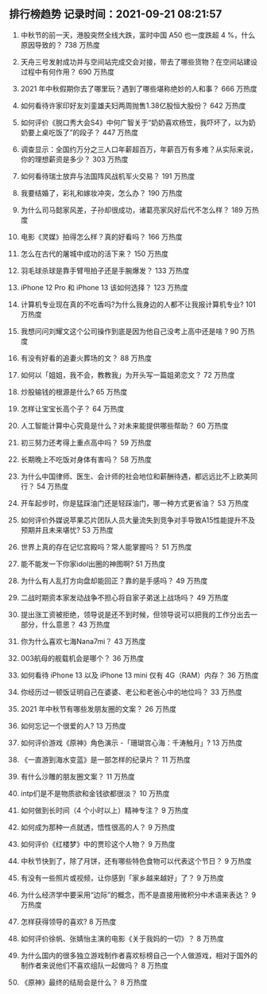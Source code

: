 
## 排行榜趋势 记录时间：2021-09-21 08:21:57
  
  1. 中秋节的前一天，港股突然全线大跌，富时中国 A50 也一度跌超 4 %，什么原因导致的？ 738 万热度
    
  2. 天舟三号发射成功并与空间站完成交会对接，带去了哪些货物？在空间站建设过程中有何作用？ 690 万热度
    
  3. 2021 年中秋假期你去了哪里玩？遇到了哪些堪称绝妙的人和事？ 666 万热度
    
  4. 如何看待许家印好友刘銮雄夫妇两周抛售1.38亿股恒大股份？ 642 万热度
    
  5. 如何评价《脱口秀大会S4》中何广智关于“奶奶喜欢杨笠，我吓坏了，以为奶奶要上桌吃饭了”的段子？ 447 万热度
    
  6. 调查显示：全国约万分之三人口年薪超百万，年薪百万有多难？从实际来说，你的理想薪资是多少？ 303 万热度
    
  7. 如何看待瑞士放弃与法国阵风战机军火交易？ 191 万热度
    
  8. 我要结婚了，彩礼和嫁妆冲突，怎么办？ 190 万热度
    
  9. 为什么司马懿家风差，子孙却很成功，诸葛亮家风好后代不怎么样？ 189 万热度
    
  10. 电影《灵媒》拍得怎么样？真的好看吗？ 166 万热度
    
  11. 怎么在古代的屠城中成功的活下来？ 150 万热度
    
  12. 羽毛球杀球是靠手臂甩拍子还是手腕爆发？ 133 万热度
    
  13. iPhone 12 Pro 和 iPhone 13 该如何选择？ 123 万热度
    
  14. 计算机专业现在真的不吃香吗?为什么我身边的人都不让我报计算机专业? 101 万热度
    
  15. 我想问问刘耀文这个公司操作到底是因为他自己没考上高中还是啥 ? 90 万热度
    
  16. 有没有好看的追妻火葬场的文？ 88 万热度
    
  17. 如何以「姐姐，我不会，教教我」为开头写一篇姐弟恋文？ 72 万热度
    
  18. 炒股输钱的根源是什么? 65 万热度
    
  19. 怎样让宝宝长高个子？ 64 万热度
    
  20. 人工智能计算中心究竟是什么？对未来能提供哪些帮助？ 60 万热度
    
  21. 初三努力还考得上重点高中吗？ 59 万热度
    
  22. 长期晚上不吃饭对身体有害吗？ 58 万热度
    
  23. 为什么中国律师、医生、会计师的社会地位和薪酬待遇，都远远比不上欧美同行？ 54 万热度
    
  24. 开车起步时，你是猛踩油门还是轻踩油门，哪一种方式更省油？ 53 万热度
    
  25. 如何评价外媒说苹果芯片团队人员大量流失到竞争对手导致A15性能提升不及预期并且未来堪忧? 53 万热度
    
  26. 世界上真的存在记忆宫殿吗？常人能掌握吗？ 51 万热度
    
  27. 能不能发一下你家idol出圈的神图啊? 51 万热度
    
  28. 为什么有人乱打方向盘却能回正？靠的是手感吗？ 49 万热度
    
  29. 二战时期资本家发动战争不担心将自家子弟送上战场吗？ 49 万热度
    
  30. 提出涨工资被拒绝，领导说是还不到时候，但领导说可以把我的工作分出去一部分，什么意思？ 43 万热度
    
  31. 你为什么喜欢七海Nana7mi？ 43 万热度
    
  32. 003航母的舰载机会是哪个？ 36 万热度
    
  33. 如何看待 iPhone 13 以及 iPhone 13 mini  仅有 4G（RAM）内存？ 36 万热度
    
  34. 你经历过一顿饭证明自己在婆婆、老公和老爸心中的地位吗？ 33 万热度
    
  35. 2021 年中秋节有哪些发朋友圈的文案？ 26 万热度
    
  36. 如何忘记一个很爱的人? 13 万热度
    
  37. 如何评价游戏《原神》角色演示 -「珊瑚宫心海：千涛触月」? 13 万热度
    
  38. 《一直游到海水变蓝》是一部怎样的纪录片？ 11 万热度
    
  39. 有什么沙雕的朋友圈文案？ 11 万热度
    
  40. intp们是不是物质欲和金钱欲都很淡？ 10 万热度
    
  41. 如何做到长时间（4 个小时以上）精神专注？ 9 万热度
    
  42. 如何成为那种一点就透，悟性很高的人？ 9 万热度
    
  43. 如何评价《红楼梦》中的贾珍这个人物？ 9 万热度
    
  44. 中秋节快到了，除了月饼，还有哪些特色食物可以代表这个节日？ 9 万热度
    
  45. 有没有一些照片或视频，让你感到「家乡越来越好」了？ 9 万热度
    
  46. 为什么经济学中要采用“边际”的概念，而不是直接用微积分中术语来表达？ 9 万热度
    
  47. 怎样获得领导的喜欢? 8 万热度
    
  48. 如何评价徐帆、张婧怡主演的电影《关于我妈的一切》？ 8 万热度
    
  49. 为什么国内的很多独立游戏制作者喜欢标榜自己一个人做游戏，相对于国外的制作者来说他们不喜欢组队一起做吗？ 8 万热度
    
  50. 《原神》最终的结局会是什么？ 8 万热度
    